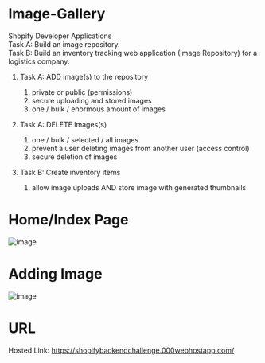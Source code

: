 # Image-Gallery
Shopify Developer Applications      
Task A: Build an image repository.  
Task B: Build an inventory tracking web application (Image Repository) for a logistics company.  
 
1. Task A: ADD image(s) to the repository
    1. private or public (permissions)
    2. secure uploading and stored images
    3. one / bulk / enormous amount of images 
2. Task A: DELETE images(s)
    1. one / bulk / selected / all images
    2. prevent a user deleting images from another user (access control)
    3. secure deletion of images



1. Task B: Create inventory items
    1. allow image uploads AND store image with generated thumbnails

# Home/Index Page
![image](https://user-images.githubusercontent.com/59449776/148281294-f9f0c491-2e0f-4efd-9ec7-78a5d45f707a.png)

# Adding Image
![image](https://user-images.githubusercontent.com/59449776/148282133-e7f0db0c-4c00-4fea-b7d4-8e15c256610d.png)

# URL
Hosted Link: https://shopifybackendchallenge.000webhostapp.com/
